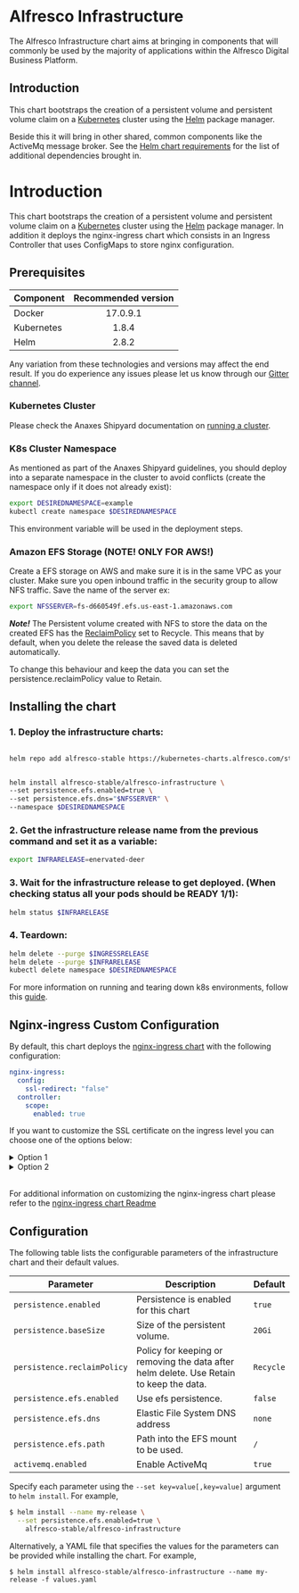 # Alfresco Infrastructure

The Alfresco Infrastructure chart aims at bringing in components that will commonly be used by the majority of applications within the Alfresco Digital Business Platform.

## Introduction

This chart bootstraps the creation of a persistent volume and persistent volume claim on a [Kubernetes](https://kubernetes.io) cluster using the [Helm](https://helm.sh) package manager.

Beside this it will bring in other shared, common components like the ActiveMq message broker. See the [Helm chart requirements](helm/alfresco-infrastructure/requirements.yaml) for the list of additional dependencies brought in.

# Introduction

This chart bootstraps the creation of a persistent volume and persistent volume claim on a [Kubernetes](http://kubernetes.io) cluster using the [Helm](https://helm.sh) package manager.
In addition it deploys the nginx-ingress chart which consists in an Ingress Controller that uses ConfigMaps to store nginx configuration.

## Prerequisites

| Component        | Recommended version |
| ------------- |:-------------:|
| Docker     | 17.0.9.1 |
| Kubernetes | 1.8.4    |
| Helm       | 2.8.2    |

Any variation from these technologies and versions may affect the end result. If you do experience any issues please let us know through our [Gitter channel](https://gitter.im/Alfresco/platform-services?utm_source=share-link&utm_medium=link&utm_campaign=share-link).

### Kubernetes Cluster

Please check the Anaxes Shipyard documentation on [running a cluster](https://github.com/Alfresco/alfresco-anaxes-shipyard/blob/master/SECRETS.md).

### K8s Cluster Namespace

As mentioned as part of the Anaxes Shipyard guidelines, you should deploy into a separate namespace in the cluster to avoid conflicts (create the namespace only if it does not already exist):

```bash
export DESIREDNAMESPACE=example
kubectl create namespace $DESIREDNAMESPACE
```

This environment variable will be used in the deployment steps.

### Amazon EFS Storage (**NOTE! ONLY FOR AWS!**)

Create a EFS storage on AWS and make sure it is in the same VPC as your cluster. Make sure you open inbound traffic in the security group to allow NFS traffic. Save the name of the server ex:

```bash
export NFSSERVER=fs-d660549f.efs.us-east-1.amazonaws.com
```

***Note!***
The Persistent volume created with NFS to store the data on the created EFS has the [ReclaimPolicy](https://kubernetes.io/docs/concepts/storage/persistent-volumes/#reclaim-policy) set to Recycle.
This means that by default, when you delete the release the saved data is deleted automatically.

To change this behaviour and keep the data you can set the persistence.reclaimPolicy value to Retain.

## Installing the chart

### 1. Deploy the infrastructure charts:
```bash

helm repo add alfresco-stable https://kubernetes-charts.alfresco.com/stable


helm install alfresco-stable/alfresco-infrastructure \
--set persistence.efs.enabled=true \
--set persistence.efs.dns="$NFSSERVER" \
--namespace $DESIREDNAMESPACE
```

### 2. Get the infrastructure release name from the previous command and set it as a variable:
```bash
export INFRARELEASE=enervated-deer
```

### 3. Wait for the infrastructure release to get deployed. (When checking status all your pods should be READY 1/1):
```bash
helm status $INFRARELEASE
```

### 4. Teardown:

```bash
helm delete --purge $INGRESSRELEASE
helm delete --purge $INFRARELEASE
kubectl delete namespace $DESIREDNAMESPACE
```

For more information on running and tearing down k8s environments, follow this [guide](https://github.com/Alfresco/alfresco-anaxes-shipyard/blob/master/docs/running-a-cluster.md).

## Nginx-ingress Custom Configuration

By default, this chart deploys the [nginx-ingress chart](https://github.com/kubernetes/charts/tree/master/stable/nginx-ingress) with the following configuration:

```yaml
nginx-ingress:
  config:
    ssl-redirect: "false"
  controller:
    scope:
      enabled: true
```

If you want to customize the SSL certificate on the ingress level you can choose one of the options below:

<details>
<summary>Option 1</summary>
<p>

If you want your own certificate set on the ELB created through AWS you should create a secret from your cert files:

```bash
kubectl create secret tls certsecret --key /tmp/tls.key --cert /tmp/tls.crt \
  --namespace $DESIREDNAMESPACE
```

Then deploy the infrastructure with following settings:

```bash
cat <<EOF > infravalues.yaml
#Persistence options
persistence:
  #Enables the creation of a persistent volume
  enabled: true
  efs:
    #Enables EFS ussage
    enabled: false
    #DNS address of EFS
    dns: fs-example.efs.us-east-1.amazonaws.com
    #Base path to use within the EFS that is mounted as a volume
    path: "/"
  #Size allocated to the volume in K8S
  baseSize: 20Gi

nginx-ingress:
  controller:
    config:
      ssl-redirect: "false"
    scope:
      enabled: true
    publishService:
      enabled: true
    extraArgs:
      default-ssl-certificate: $DESIREDNAMESPACE/certsecret
EOF

helm install alfresco-stable/alfresco-infrastructure \
-f infravalues.yaml \
--namespace $DESIREDNAMESPACE
```

</p>
</details>


<details>
<summary>Option 2</summary>
<p>

If you

* Created the cluster in AWS
* Have a matching SSL/TLS certificate stored in [AWS Certificate Manager](https://aws.amazon.com/certificate-manager/)
* Are using a zone in [Amazon Route 53](https://aws.amazon.com/route53/)

Kubernetes' [External DNS](https://github.com/kubernetes-incubator/external-dns)
can autogenerate a DNS entry for you (a CNAME of the generated ELB) and apply
the SSL/TLS certificate to the ELB.

_Note: External DNS is currenty in Alpha Version - June 2018_

_Note: AWS Certificate Manager ARNs are of the form `arn:aws:acm:REGION:ACCOUNT:certificate/xxxxxxxx-xxxx-xxxx-xxxx-xxxxxxxxxxxx`._

Set `DOMAIN` to the DNS Zone you have in AWS

```bash
ELB_CNAME="${DESIREDNAMESPACE}.${DOMAIN}"
ELB_CERTIFICATE_ARN=$(aws acm list-certificates | \
  jq '.CertificateSummaryList[] | select (.DomainName == "'${DOMAIN}'") | .CertificateArn')

cat <<EOF > infravalues.yaml
#Persistence options
persistence:
  #Enables the creation of a persistent volume
  enabled: true
  efs:
    #Enables EFS ussage
    enabled: false
    #DNS address of EFS
    dns: fs-example.efs.us-east-1.amazonaws.com
    #Base path to use within the EFS that is mounted as a volume
    path: "/"
  #Size allocated to the volume in K8S
  baseSize: 20Gi

nginx-ingress:
  controller:
    config:
      ssl-redirect: "false"
    scope:
      enabled: true
    publishService:
      enabled: true
    service:
      targetPorts:
        http: http
        https: http
      annotations:
        external-dns.alpha.kubernetes.io/hostname: ${ELB_CNAME}
        service.beta.kubernetes.io/aws-load-balancer-backend-protocol: "http"
        service.beta.kubernetes.io/aws-load-balancer-connection-idle-timeout: '3600'
        service.beta.kubernetes.io/aws-load-balancer-ssl-cert: ${ELB_CERTIFICATE_ARN}
        service.beta.kubernetes.io/aws-load-balancer-ssl-ports: https
EOF

helm install alfresco-stable/alfresco-infrastructure \
-f infravalues.yaml \
--namespace $DESIREDNAMESPACE
```

</p>
</details>
<br/>

For additional information on customizing the nginx-ingress chart please refer to the [nginx-ingress chart Readme](https://github.com/kubernetes/charts/tree/master/stable/nginx-ingress)

## Configuration
The following table lists the configurable parameters of the infrastructure chart and their default values.


| Parameter                  | Description                                     | Default                                                    |
| -----------------------    | ---------------------------------------------   | ---------------------------------------------------------- |
| `persistence.enabled`      | Persistence is enabled for this chart           | `true`                                                     |
| `persistence.baseSize`     | Size of the persistent volume.                  | `20Gi`                                                     |
| `persistence.reclaimPolicy`| Policy for keeping or removing the data after helm delete. Use Retain to keep the data. | `Recycle`          |
| `persistence.efs.enabled`  | Use efs persistence.                            | `false`                                                    |
| `persistence.efs.dns`      | Elastic File System DNS address                 | `none`                                                     |
| `persistence.efs.path`     | Path into the EFS mount to be used.             | `/`                                                         |
| `activemq.enabled`     | Enable ActiveMq             | `true`                                                         |

Specify each parameter using the `--set key=value[,key=value]` argument to `helm install`. For example,

```bash
$ helm install --name my-release \
  --set persistence.efs.enabled=true \
    alfresco-stable/alfresco-infrastructure
```

Alternatively, a YAML file that specifies the values for the parameters can be provided while installing the chart. For example,

```console
$ helm install alfresco-stable/alfresco-infrastructure --name my-release -f values.yaml
```
